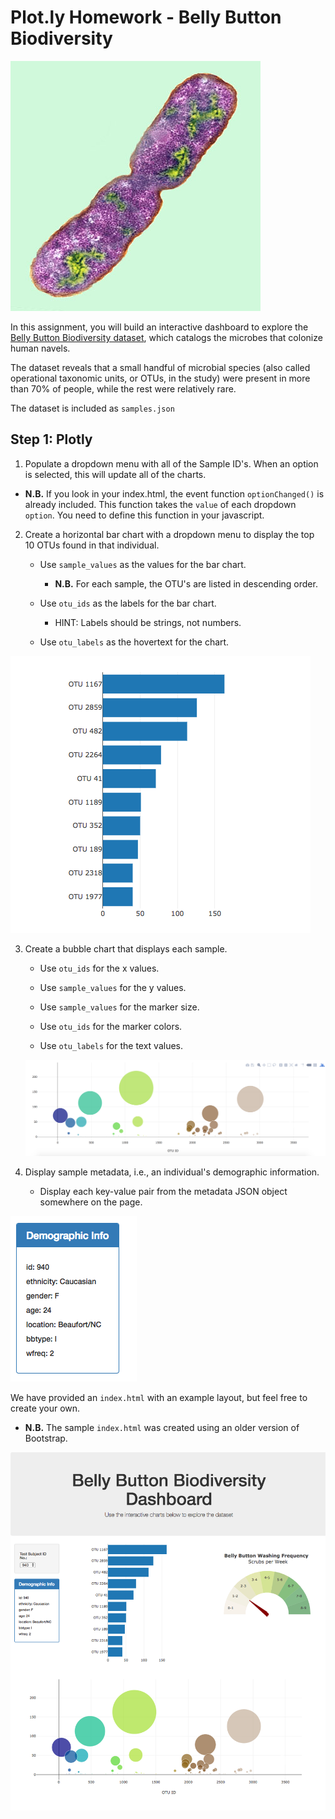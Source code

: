 # Plot.ly Homework - Belly Button Biodiversity

![Bacteria by filterforge.com](Images/bacteria.jpg)

In this assignment, you will build an interactive dashboard to explore the [Belly Button Biodiversity dataset](http://robdunnlab.com/projects/belly-button-biodiversity/), which catalogs the microbes that colonize human navels.

The dataset reveals that a small handful of microbial species (also called operational taxonomic units, or OTUs, in the study) were present in more than 70% of people, while the rest were relatively rare.

The dataset is included as `samples.json`

## Step 1: Plotly

1. Populate a dropdown menu with all of the Sample ID's. When an option is selected, this will update all of the charts.

  * **N.B.** If you look in your index.html, the event function `optionChanged()` is already included. This function takes the `value` of each dropdown `option`. You need to define this function in your javascript. 

2. Create a horizontal bar chart with a dropdown menu to display the top 10 OTUs found in that individual.

    * Use `sample_values` as the values for the bar chart.

        * **N.B.** For each sample, the OTU's are listed in descending order.
    
    * Use `otu_ids` as the labels for the bar chart.

        * HINT: Labels should be strings, not numbers.
    
    * Use `otu_labels` as the hovertext for the chart.

  ![bar Chart](Images/hw01.png)

3. Create a bubble chart that displays each sample.

    * Use `otu_ids` for the x values.
    
    * Use `sample_values` for the y values.
    
    * Use `sample_values` for the marker size.
    
    * Use `otu_ids` for the marker colors.
    
    * Use `otu_labels` for the text values.

    ![Bubble Chart](Images/bubble_chart.png)

4. Display sample metadata, i.e., an individual's demographic information.

    * Display each key-value pair from the metadata JSON object somewhere on the page.

![hw](Images/hw03.png)

We have provided an `index.html` with an example layout, but feel free to create your own.

* **N.B.** The sample `index.html` was created using an older version of Bootstrap.

![hw](Images/hw02.png)
